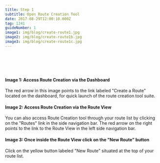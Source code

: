 ```yaml
---
title: Step 1
subtitle: Open Route Creation Tool
date: 2017-08-29T12:00:10.000Z
tag: 1241
guideNumber: 1
image1: img/blog/create-route1.jpg
image2: img/blog/create-route1b.jpg
image3: img/blog/create-route1c.jpg
---
```


# &nbsp; 
#### Image 1: Access Route Creation via the Dashboard
The red arrow in this image points to the link labeled "Create a Route" located on the dashboard, for quick launch of the route creation tool suite.

#### Image 2: Access Route Creation via the Route View
You can also access Route Creation tool through your route list by clicking on the "Routes" link in the side navigation bar. The red arrow on the right points to the link to the Route View in the left side navigation bar.

#### Image 3: Once inside the Route View click on the "New Route" button
Click on the yellow button labeled "New Route" situated at the top of your route list.
